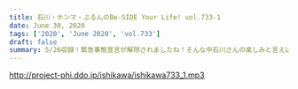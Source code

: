 ```yaml
---
title: 石川・ホンマ・ぶるんのBe-SIDE Your Life! vol.733-1
date: June 30, 2020
tags: ['2020', 'June 2020', 'vol.733']
draft: false
summary: 5/26収録！緊急事態宣言が解除されましたね！そんな中石川さんの楽しみと言えば･･･
---
```


http://project-phi.ddo.jp/ishikawa/ishikawa733_1.mp3